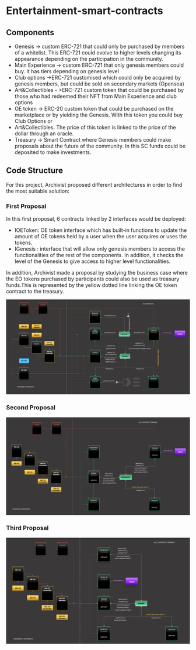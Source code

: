 # Entertainment-smart-contracts

## Components
- Genesis -> custom ERC-721 that could only be purchased by members of a whitelist. This ERC-721 could evolve to higher levels changing its appearance depending on the participation in the community.
- Main Experience -> custom ERC-721 that only genesis members could buy. It has tiers depending on genesis level
- Club options ->ERC-721 customised which could only be acquired by genesis members, but could be sold on secondary markets (Opensea)
- Art&Collectibles - >ERC-721 custom token that could be purchased by those who had redeemed their NFT from Main Experience and club options
- OE token -> ERC-20 custom token that could be purchased on the marketplace or by yielding the Genesis. With this token you could buy Club Options or
- Art&Collectibles. The price of this token is linked to the price of the dollar through an oracle.
- Treasury -> Smart Contract where Genesis members could make proposals about the future of the community. In this SC funds could be deposited to make investments.

## Code Structure
For this project, Archivist proposed different architectures in order to find the most suitable solution:
### First Proposal
In this first proposal, 6 contracts linked by 2 interfaces would be deployed:
- IOEToken: OE token interface which has built-in functions to update the amount of OE tokens held by a user when the user acquires or uses the tokens.
- IGenesis : interface that will allow only genesis members to access the functionalities of the rest of the components. In addition, it checks the level of the Genesis to give access to higher level functionalities.

In addition, Archivist made a proposal by studying the business case where the EO tokens purchased by participants could also be used as treasury funds.This is represented by the yellow dotted line linking the OE token contract to the treasury.

![alt text](https://github.com/ArchivistDevelopers/Entertainment-smart-contracts/blob/main/Dependencies_v1.png?raw=true)
### Second Proposal


![alt text](https://github.com/ArchivistDevelopers/Entertainment-smart-contracts/blob/main/Dependencies_v2.png?raw=true)
### Third Proposal
![alt text](https://github.com/ArchivistDevelopers/Entertainment-smart-contracts/blob/main/Dependencies_v3.png?raw=true)



































